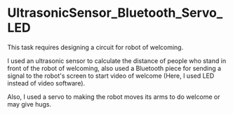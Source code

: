 # UltrasonicSensor_Bluetooth_Servo_LED

This task requires designing a circuit for robot of welcoming.

I used an ultrasonic sensor to calculate the distance of people who stand in front of the robot of welcoming, also used a Bluetooth piece for sending a signal to the robot's screen to start video of welcome (Here, I used LED instead of video software).

Also, I used a servo to making the robot moves its arms to do welcome or may give hugs.

